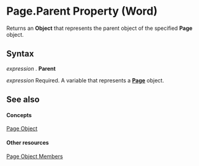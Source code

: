
# Page.Parent Property (Word)

Returns an  **Object** that represents the parent object of the specified **Page** object.


## Syntax

 _expression_ . **Parent**

 _expression_ Required. A variable that represents a **[Page](3a3d480a-3876-515f-d13f-7ec23818245f.md)** object.


## See also


#### Concepts


[Page Object](3a3d480a-3876-515f-d13f-7ec23818245f.md)
#### Other resources


[Page Object Members](9c005358-892d-8235-1301-e34015e9954f.md)
